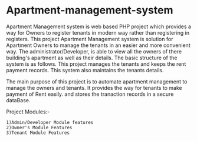 # Apartment-management-system

Apartment Management system is web based PHP project which provides a way for Owners to register tenants in modern way rather than registering in registers. This project Apartment Management system is solution for Apartment Owners to manage the tenants in an easier and more convenient way. The administrator/Developer, is able to view all the owners of there building's apartment as well as their details. The basic structure of the system is as follows. This project manages the tenants and keeps the rent payment records. This system also maintains the tenants details.

The main purpose of this project is to automate apartment management to manage the owners and tenants. It provides the way for tenants to make payment of Rent easily. and stores the tranaction records in a secure dataBase.


Project Modules:-

    1)Admin/Developer Module features
    2)Owner's Module Features
    3)Tenant Module Features

